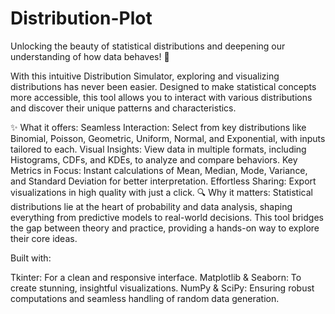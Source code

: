 # Distribution-Plot
Unlocking the beauty of statistical distributions and deepening our understanding of how data behaves! 🌟

With this intuitive Distribution Simulator, exploring and visualizing distributions has never been easier. Designed to make statistical concepts more accessible, this tool allows you to interact with various distributions and discover their unique patterns and characteristics.

✨ What it offers:
Seamless Interaction: Select from key distributions like Binomial, Poisson, Geometric, Uniform, Normal, and Exponential, with inputs tailored to each.
Visual Insights: View data in multiple formats, including Histograms, CDFs, and KDEs, to analyze and compare behaviors.
Key Metrics in Focus: Instant calculations of Mean, Median, Mode, Variance, and Standard Deviation for better interpretation.
Effortless Sharing: Export visualizations in high quality with just a click.
🔍 Why it matters:
Statistical distributions lie at the heart of probability and data analysis, shaping everything from predictive models to real-world decisions. This tool bridges the gap between theory and practice, providing a hands-on way to explore their core ideas.

Built with:

Tkinter: For a clean and responsive interface.
Matplotlib & Seaborn: To create stunning, insightful visualizations.
NumPy & SciPy: Ensuring robust computations and seamless handling of random data generation.
